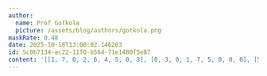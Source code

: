 ```yaml
---
author:
  name: Prof Gotkola
  picture: /assets/blog/authors/gotkola.png
maskRate: 0.48
date: 2025-10-18T13:00:02.146203
id: 5c0b7134-ac22-11f0-b564-71e1480f5e87
content: '[[1, 7, 0, 2, 6, 4, 5, 0, 3], [0, 3, 0, 1, 7, 5, 0, 0, 0], [5, 0, 2, 9, 3, 0, 0, 0, 1], [0, 8, 0, 0, 1, 0, 7, 0, 0], [6, 0, 5, 0, 0, 0, 3, 0, 9], [3, 0, 7, 0, 0, 2, 0, 0, 6], [0, 4, 1, 0, 0, 9, 6, 3, 5], [8, 9, 6, 0, 5, 0, 1, 0, 4], [0, 0, 3, 0, 4, 0, 0, 8, 7]]'
---
```

